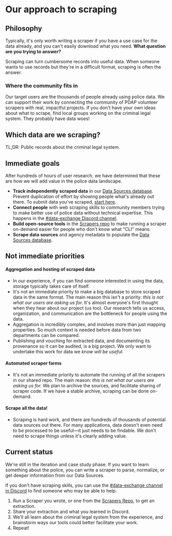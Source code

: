 # Our approach to scraping

## Philosophy

Typically, it's only worth writing a scraper if you have a use case for the data already, and you can't easily download what you need. **What question are you trying to answer?**

Scraping can turn cumbersome records into useful data. When someone wants to use records but they're in a difficult format, scraping is often the answer.

### Where the community fits in

Our target users are the thousands of people already using police data. We can support their work by connecting the community of PDAP volunteer scrapers with real, impactful projects. If you don't have your own ideas about what to scrape, find local groups working on the criminal legal system. They probably have data woes!

## Which data are we scraping?

TL;DR: Public records about the criminal legal system.

## Immediate goals

After hundreds of hours of user research, we have determined that these are how we will add value in the police data landscape.

* **Track independently scraped data** in our [Data Sources database](../data-sources/). Prevent duplication of effort by showing people what's already out there. To submit data you've scraped, [start here](../share-data/contribute-data-sources.md).
* **Connect people** with web scraping skills to community members trying to make better use of police data without technical expertise. This happens in the [#data-exchange Discord channel](https://discord.com/channels/828274060034965575/1006564024894378106).
* **Build open-source tools** in the [Scrapers repo](https://github.com/Police-Data-Accessibility-Project/scrapers) to make running a scraper on-demand easier for people who don't know what "CLI" means.
* **Scrape data sources** and agency metadata to populate the [Data Sources database](../data-sources/).

## Not immediate priorities

#### Aggregation and hosting of scraped data

* In our experience, if you can find someone interested in using the data, storage typically takes care of itself.
* It's not an immediate priority to make a big database to store scraped data in the same format. The main reason this isn't a priority: _this is not what our users are asking us for._ It's almost everyone's first thought when they hear about our project (us too). Our research tells us access, organization, and communication are the bottleneck for people using the data.
* Aggregation is incredibly complex, and involves more than just mapping properties. So much context is needed before data from two departments can be compared.
* Publishing and vouching for extracted data, and documenting its provenance so it can be audited, is a big project. We only want to undertake this work for data we _know will be useful._

#### Automated scraper farms

* It's not an immediate priority to automate the running of all the scrapers in our shared repo. The main reason: _this is not what our users are asking us for._ We plan to archive the sources, and facilitate sharing of scraper code. If we have a stable archive, scraping can be done on-demand.

#### Scrape all the data!

* Scraping is hard work, and there are hundreds of thousands of potential data sources out there. For many applications, data doesn't even need to be processed to be useful—it just needs to be findable. We don't need to scrape things unless it's clearly adding value.

## Current status

We're still in the iteration and case study phase. If you want to learn something about the police, you can write a scraper to parse, normalize, or get deeper information from our Data Sources.

If you don't have scraping skills, you can use the [#data-exchange channel in Discord](https://discord.com/channels/828274060034965575/1006564024894378106) to find someone who may be able to help.

1. Run a Scraper you wrote, or one from the [Scrapers Repo](https://github.com/Police-Data-Accessibility-Project/scrapers), to get an extraction.
2. Share your extraction and what you learned in Discord.
3. We'll all learn about the criminal legal system from the experience, and brainstorm ways our tools could better facilitate your work.
4. Repeat!
